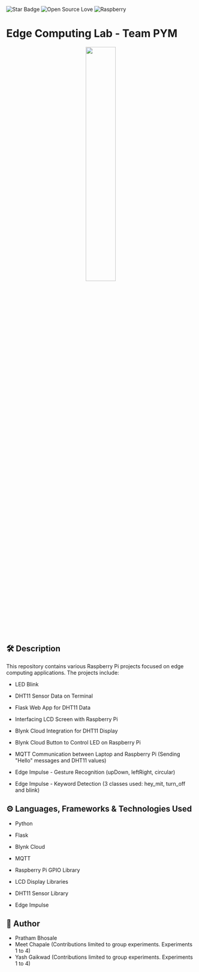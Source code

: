 <!--Please do not remove this part-->
![Star Badge](https://img.shields.io/static/v1?label=%F0%9F%8C%9F&message=If%20Useful&style=style=flat&color=BC4E99)
![Open Source Love](https://badges.frapsoft.com/os/v1/open-source.svg?v=103)
![Raspberry]( 	https://img.shields.io/badge/Raspberry%20Pi-A22846?style=for-the-badge&logo=Raspberry%20Pi&logoColor=white)

# Edge Computing Lab - Team PYM

<p align="center">
<img src="https://cdn.freebiesupply.com/logos/thumbs/2x/raspberry-pi-logo.png" width=40% height=40%>
<!--An image is an illustration for your project, the tip here is using your sense of humour as much as you can :D 

You can copy paste my markdown photo insert as following:
<p align="center">
<img src="your-source-is-here" width=40% height=40%>
-->

## 🛠️ Description
<!--Remove the below lines and add yours -->
This repository contains various Raspberry Pi projects focused on edge computing applications. The projects include:

- LED Blink

- DHT11 Sensor Data on Terminal

- Flask Web App for DHT11 Data

- Interfacing LCD Screen with Raspberry Pi

- Blynk Cloud Integration for DHT11 Display

- Blynk Cloud Button to Control LED on Raspberry Pi

- MQTT Communication between Laptop and Raspberry Pi (Sending "Hello" messages and DHT11 values)

- Edge Impulse - Gesture Recognition (upDown, leftRight, circular)

- Edge Impulse - Keyword Detection (3 classes used: hey_mit, turn_off and blink)

## ⚙️ Languages, Frameworks & Technologies Used
<!--Remove the below lines and add yours -->
- Python

- Flask

- Blynk Cloud

- MQTT

- Raspberry Pi GPIO Library

- LCD Display Libraries

- DHT11 Sensor Library

- Edge Impulse


## 🤖 Author
<!--Remove the below lines and add yours -->
- Pratham Bhosale
- Meet Chapale (Contributions limited to group experiments. Experiments 1 to 4)
- Yash Gaikwad (Contributions limited to group experiments. Experiments 1 to 4)
